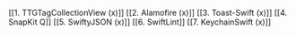 [[1. TTGTagCollectionView (x)]]
[[2. Alamofire (x)]]
[[3. Toast-Swift (x)]]
[[4. SnapKit Q]]
[[5. SwiftyJSON (x)]]
[[6. SwiftLint]]
[[7. KeychainSwift (x)]]